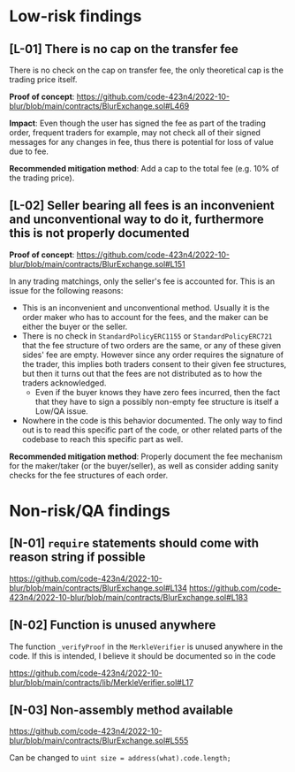 # Low-risk findings

## [L-01] There is no cap on the transfer fee

There is no check on the cap on transfer fee, the only theoretical cap is the trading price itself.

**Proof of concept**: https://github.com/code-423n4/2022-10-blur/blob/main/contracts/BlurExchange.sol#L469

**Impact**: Even though the user has signed the fee as part of the trading order, frequent traders for example, may not check all of their signed messages for any changes in fee, thus there is potential for loss of value due to fee.

**Recommended mitigation method**: Add a cap to the total fee (e.g. 10% of the trading price).

## [L-02] Seller bearing all fees is an inconvenient and unconventional way to do it, furthermore this is not properly documented

**Proof of concept**: https://github.com/code-423n4/2022-10-blur/blob/main/contracts/BlurExchange.sol#L151

In any trading matchings, only the seller's fee is accounted for. This is an issue for the following reasons:
- This is an inconvenient and unconventional method. Usually it is the order maker who has to account for the fees, and the maker can be either the buyer or the seller.
- There is no check in `StandardPolicyERC1155` or `StandardPolicyERC721` that the fee structure of two orders are the same, or any of these given sides' fee are empty. However since any order requires the signature of the trader, this implies both traders consent to their given fee structures, but then it turns out that the fees are not distributed as to how the traders acknowledged.
    - Even if the buyer knows they have zero fees incurred, then the fact that they have to sign a possibly non-empty fee structure is itself a Low/QA issue.
- Nowhere in the code is this behavior documented. The only way to find out is to read this specific part of the code, or other related parts of the codebase to reach this specific part as well.

**Recommended mitigation method**: Properly document the fee mechanism for the maker/taker (or the buyer/seller), as well as consider adding sanity checks for the fee structures of each order.

# Non-risk/QA findings

## [N-01] `require` statements should come with reason string if possible

https://github.com/code-423n4/2022-10-blur/blob/main/contracts/BlurExchange.sol#L134
https://github.com/code-423n4/2022-10-blur/blob/main/contracts/BlurExchange.sol#L183

## [N-02] Function is unused anywhere

The function `_verifyProof` in the `MerkleVerifier` is unused anywhere in the code. If this is intended, I believe it should be documented so in the code

https://github.com/code-423n4/2022-10-blur/blob/main/contracts/lib/MerkleVerifier.sol#L17

## [N-03] Non-assembly method available

https://github.com/code-423n4/2022-10-blur/blob/main/contracts/BlurExchange.sol#L555

Can be changed to `uint size = address(what).code.length;`